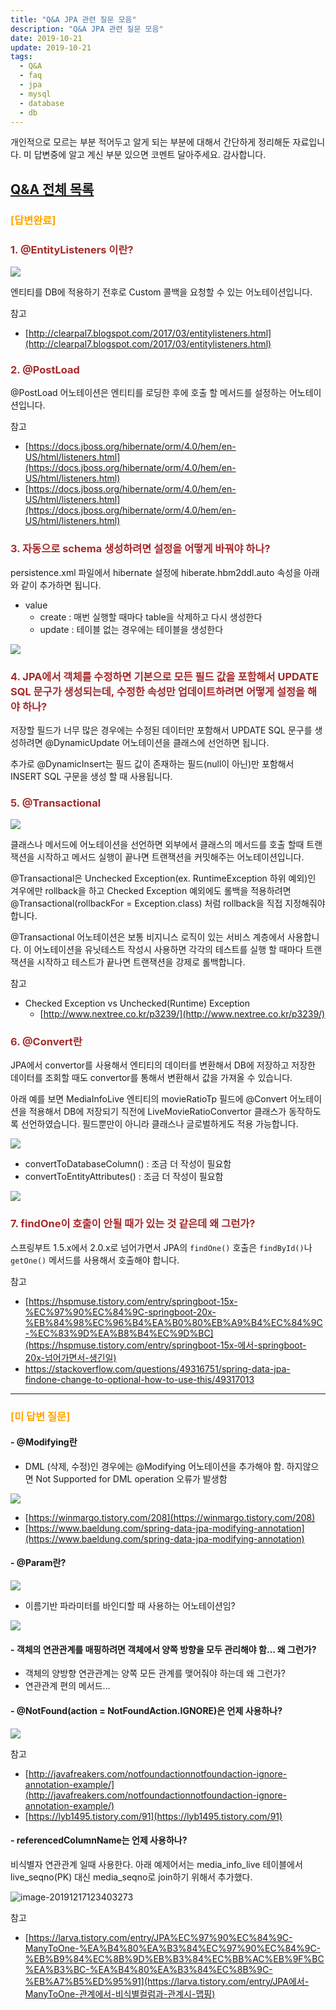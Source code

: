 ```yaml
---
title: "Q&A JPA 관련 질문 모음"
description: "Q&A JPA 관련 질문 모음"
date: 2019-10-21
update: 2019-10-21
tags:
  - Q&A
  - faq
  - jpa
  - mysql
  - database
  - db
---
```


개인적으로 모르는 부분 적어두고 알게 되는 부분에 대해서 간단하게 정리해둔 자료입니다.
미 답변중에 알고 계신 부분 있으면 코멘트 달아주세요. 감사합니다.

## [Q&A 전체 목록](https://blog.advenoh.pe.kr/java/QA-%EA%B0%9C%EB%B0%9C%EA%B4%80%EB%A0%A8-%EC%A7%88%EB%AC%B8-%EB%AA%A8%EC%9D%8C/)

### <span style="color:orange">[답변완료]</span>

### <span style="color:brown">1. @EntityListeners 이란?</span>


![](image_12.png)

엔티티를 DB에 적용하기 전후로 Custom 콜백을 요청할 수 있는 어노테이션입니다.

참고
* [http://clearpal7.blogspot.com/2017/03/entitylisteners.html](http://clearpal7.blogspot.com/2017/03/entitylisteners.html)

### <span style="color:brown">2. @PostLoad</span>

@PostLoad 어노테이션은 엔티티를 로딩한 후에 호출 할 메서드를 설정하는 어노테이션입니다.

참고
* [https://docs.jboss.org/hibernate/orm/4.0/hem/en-US/html/listeners.html](https://docs.jboss.org/hibernate/orm/4.0/hem/en-US/html/listeners.html)
* [https://docs.jboss.org/hibernate/orm/4.0/hem/en-US/html/listeners.html](https://docs.jboss.org/hibernate/orm/4.0/hem/en-US/html/listeners.html)

### <span style="color:brown">3. 자동으로 schema 생성하려면 설정을 어떻게 바꿔야 하나?</span>

persistence.xml 파일에서 hibernate 설정에 hiberate.hbm2ddl.auto 속성을 아래와 같이 추가하면 됩니다.
* value
    * create : 매번 실행할 때마다 table을 삭제하고 다시 생성한다
    * update : 테이블 없는 경우에는 테이블을 생성한다

![](13622F05-65DF-4173-81A0-4E974021B413.png)

### <span style="color:brown">4. JPA에서 객체를 수정하면 기본으로 모든 필드 값을 포함해서 UPDATE SQL 문구가 생성되는데, 수정한 속성만 업데이트하려면 어떻게 설정을 해야 하나?</span>

저장할 필드가 너무 많은 경우에는 수정된 데이터만 포함해서 UPDATE SQL 문구를 생성하려면 @DynamicUpdate 어노테이션을 클래스에 선언하면 됩니다.

추가로 @DynamicInsert는 필드 값이 존재하는 필드(null이 아닌)만 포함해서 INSERT SQL 구문을 생성 할 때 사용됩니다.

### <span style="color:brown">5. @Transactional</span>

![](image_6.png)

클래스나 메서드에 어노테이션을 선언하면 외부에서 클래스의 메서드를 호출 할때 트랜잭션을 시작하고 메서드 실행이 끝나면 트랜잭션을 커밋해주는 어노테이션입니다.

@Transactional은 Unchecked Exception(ex. RuntimeException 하위 예외)인 겨우에만 rollback을 하고 Checked Exception 예외에도 롤백을 적용하려면 @Transactional(rollbackFor = Exception.class) 처럼 rollback을 직접 지정해줘야 합니다.

@Transactional 어노테이션은 보통 비지니스 로직이 있는 서비스 계층에서 사용합니다. 이 어노테이션을 유닛테스트 작성시 사용하면 각각의 테스트를 실행 할 때마다 트랜잭션을 시작하고 테스트가 끝나면 트랜잭션을 강제로 롤백합니다.

참고
* Checked Exception vs Unchecked(Runtime) Exception
    * [http://www.nextree.co.kr/p3239/](http://www.nextree.co.kr/p3239/)

### <span style="color:brown">6. @Convert란</span>

JPA에서 convertor를 사용해서 엔티티의 데이터를 변환해서 DB에 저장하고 저장한 데이터를 조회할 때도 convertor를 통해서 변환해서 값을 가져올 수 있습니다.

아래 예를 보면 MediaInfoLive 엔티티의 movieRatioTp 필드에 @Convert 어노테이션을 적용해서 DB에 저장되기 직전에 LiveMovieRatioConvertor 클래스가 동작하도록 선언하였습니다. 필드뿐만이 아니라 클래스나 글로벌하게도 적용 가능합니다.

![](image_4.png)

* convertToDatabaseColumn() : 조금 더 작성이 필요함
* convertToEntityAttributes() : 조금 더 작성이 필요함

![](image_8.png)

### <span style="color:brown">7. findOne이 호출이 안될 때가 있는 것 같은데 왜 그런가?</span>

스프링부트 1.5.x에서 2.0.x로 넘어가면서 JPA의 `findOne()` 호출은 `findById()`나 `getOne()` 메서드를 사용해서 호출해야 합니다.

참고

- [https://hspmuse.tistory.com/entry/springboot-15x-%EC%97%90%EC%84%9C-springboot-20x-%EB%84%98%EC%96%B4%EA%B0%80%EB%A9%B4%EC%84%9C-%EC%83%9D%EA%B8%B4%EC%9D%BC](https://hspmuse.tistory.com/entry/springboot-15x-에서-springboot-20x-넘어가면서-생긴일)
- https://stackoverflow.com/questions/49316751/spring-data-jpa-findone-change-to-optional-how-to-use-this/49317013

- - - -

### <span style="color:orange">[미 답변 질문]</span>

#### -  @Modifying란
- DML (삭제, 수정)인 경우에는 @Modifying 어노테이션을 추가해야 함. 하지않으면 Not Supported for DML operation 오류가 발생함

![](image_10.png)

* [https://winmargo.tistory.com/208](https://winmargo.tistory.com/208)
* [https://www.baeldung.com/spring-data-jpa-modifying-annotation](https://www.baeldung.com/spring-data-jpa-modifying-annotation)

#### -  @Param란?

![](image_1.png)

- 이름기반 파라미터를 바인디할 때 사용하는 어노테이션임?

![](image_3.png)

#### -  객체의 연관관계를 매핑하려면 객체에서 양쪽 방향을 모두 관리해야 함… 왜 그런가?
- 객체의 양방향 연관관계는 양쪽 모든 관계를 맺어줘야 하는데 왜 그런가?
- 연관관계 편의 메서드…

#### -  @NotFound(action = NotFoundAction.IGNORE)은 언제 사용하나?
![](image_9.png)

참고

* [http://javafreakers.com/notfoundactionnotfoundaction-ignore-annotation-example/](http://javafreakers.com/notfoundactionnotfoundaction-ignore-annotation-example/)
* [https://lyb1495.tistory.com/91](https://lyb1495.tistory.com/91)

#### - referencedColumnName는 언제 사용하나?

비식별자 연관관계 일때 사용한다. 아래 예제어서는 media_info_live 테이블에서 live_seqno(PK) 대신 media_seqno로 join하기 위해서 추가했다.

![image-20191217123403273](image_13.png)

참고

- [https://larva.tistory.com/entry/JPA%EC%97%90%EC%84%9C-ManyToOne-%EA%B4%80%EA%B3%84%EC%97%90%EC%84%9C-%EB%B9%84%EC%8B%9D%EB%B3%84%EC%BB%AC%EB%9F%BC%EA%B3%BC-%EA%B4%80%EA%B3%84%EC%8B%9C-%EB%A7%B5%ED%95%91](https://larva.tistory.com/entry/JPA에서-ManyToOne-관계에서-비식별컬럼과-관계시-맵핑)

